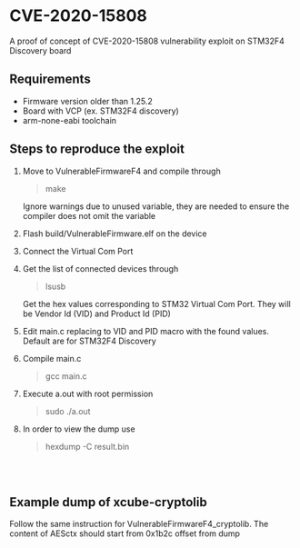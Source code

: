 # CVE-2020-15808
A proof of concept of CVE-2020-15808 vulnerability exploit on STM32F4 Discovery board

## Requirements
* Firmware version older than 1.25.2
* Board with VCP (ex. STM32F4 discovery)
* arm-none-eabi toolchain


## Steps to reproduce the exploit
1. Move to VulnerableFirmwareF4 and compile through
   > make

    Ignore warnings due to unused variable, they are needed to ensure the compiler does not omit the variable
2. Flash build/VulnerableFirmware.elf on the device
3. Connect the Virtual Com Port
4. Get the list of connected devices through
    > lsusb
    
    Get the hex values corresponding to STM32 Virtual Com Port. They will be Vendor Id (VID) and Product Id (PID)

5. Edit main.c replacing to VID and PID macro with the found values. Default are for STM32F4 Discovery
6. Compile main.c
    > gcc main.c
7. Execute a.out with root permission
    > sudo ./a.out
8. In order to view the dump use 
    > hexdump -C result.bin

<br><br>
## Example dump of xcube-cryptolib
Follow the same instruction for VulnerableFirmwareF4_cryptolib. The content of AESctx should start from 0x1b2c offset from dump
